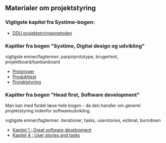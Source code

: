 <h2>Materialer om projektstyring</h2>

### Vigtigste kapitel fra Systime-bogen:

- [DDU projektstyringsmetoden](https://ddu.systime.dk/?id=271)    

### Kapitler fra bogen "Systime, Digital design og udvikling" 

vigtigste emner/fagtermer: parpirprototype, brugertest, projektboard/kanbanboard 
- [Prototyper](https://ddu.systime.dk/?id=238)
- [Produkttest](https://ddu.systime.dk/?id=142)
- [Projektstyring](https://ddu.systime.dk/?id=190)

### Kapitler fra bogen "Head first, Software development"

Man kan med fordel læse hele bogen - da den handler om generel projektstyring indenfor softwareudvikling.   

vigtigste emner/fagtermer: iterationer, tasks, userstories, estimat, burndown
- [Kapitel 1 : Great software development](HFSD_Chp1.pdf)
- [Kapitel 4 : User stories and tasks](HFSD_Chp4.pdf)
